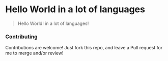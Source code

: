 # Hello World in a lot of languages
> Hello World! in a lot of languages!

### Contributing
Contributions are welcome! Just fork this repo, and leave a Pull request for me to merge and/or review!
